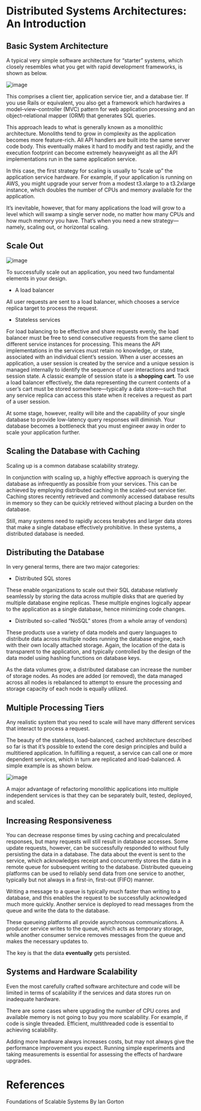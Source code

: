 # Distributed Systems Architectures: An Introduction

## Basic System Architecture

A typical very simple software architecture for “starter” systems, which closely resembles what you get with rapid
development frameworks, is shown as below.

![image](https://user-images.githubusercontent.com/47337188/253133123-62b4d70e-c44c-4a38-9885-ce500433008d.png)

This comprises a client tier, application service tier, and a database tier. If you use Rails or equivalent, you 
also get a framework which hardwires a model–view–controller (MVC) pattern for web application processing and an 
object–relational mapper (ORM) that generates SQL queries.

This approach leads to what is generally known as a monolithic architecture. Monoliths tend to grow in complexity 
as the application becomes more feature-rich. All API handlers are built into the same server code body. This 
eventually makes it hard to modify and test rapidly, and the execution footprint can become extremely heavyweight as 
all the API implementations run in the same application service.

In this case, the first strategy for scaling is usually to “scale up” the application service hardware. For example, 
if your application is running on AWS, you might upgrade your server from a modest t3.xlarge to a t3.2xlarge 
instance, which doubles the number of CPUs and memory available for the application.

It’s inevitable, however, that for many applications the load will grow to a level which will swamp a single server 
node, no matter how many CPUs and how much memory you have. That’s when you need a new strategy—namely, scaling out, 
or horizontal scaling.

## Scale Out

![image](https://user-images.githubusercontent.com/47337188/253136825-d68fcc93-1822-4ef8-81da-378831756584.png)


To successfully scale out an application, you need two fundamental elements in your design.

- A load balancer

All user requests are sent to a load balancer, which chooses a service replica target to process the request.

- Stateless services

For load balancing to be effective and share requests evenly, the load balancer must be free to send consecutive 
requests from the same client to different service instances for processing. This means the API implementations in 
the services must retain no knowledge, or state, associated with an individual client’s session. When a user 
accesses an application, a user session is created by the service and a unique session is managed internally to 
identify the sequence of user interactions and track session state. A classic example of session state is a **shopping** 
**cart**. To use a load balancer effectively, the data representing the current contents of a user’s cart must be stored 
somewhere—typically a data store—such that any service replica can access this state when it receives a request as 
part of a user session.

At some stage, however, reality will bite and the capability of your single database to provide low-latency query 
responses will diminish. Your database becomes a bottleneck that you must engineer away in order to scale your 
application further.

## Scaling the Database with Caching

Scaling up is a common database scalability strategy.

In conjunction with scaling up, a highly effective approach is querying the database as infrequently as possible 
from your services. This can be achieved by employing distributed caching in the scaled-out service tier. Caching 
stores recently retrieved and commonly accessed database results in memory so they can be quickly retrieved without 
placing a burden on the database.

Still, many systems need to rapidly access terabytes and larger data stores that make a single database effectively 
prohibitive. In these systems, a distributed database is needed.

## Distributing the Database

In very general terms, there are two major categories:

- Distributed SQL stores

These enable organizations to scale out their SQL database relatively seamlessly by storing the data across multiple 
disks that are queried by multiple database engine replicas. These multiple engines logically appear to the 
application as a single database, hence minimizing code changes.

- Distributed so-called “NoSQL” stores (from a whole array of vendors)

These products use a variety of data models and query languages to distribute data across multiple nodes running the 
database engine, each with their own locally attached storage. Again, the location of the data is transparent to the 
application, and typically controlled by the design of the data model using hashing functions on database keys. 

As the data volumes grow, a distributed database can increase the number of storage nodes. As nodes are added (or 
removed), the data managed across all nodes is rebalanced to attempt to ensure the processing and storage capacity 
of each node is equally utilized.

## Multiple Processing Tiers

Any realistic system that you need to scale will have many different services that interact to process a request.

The beauty of the stateless, load-balanced, cached architecture described so far is that it’s possible to extend 
the core design principles and build a multitiered application. In fulfilling a request, a service can call one or 
more dependent services, which in turn are replicated and load-balanced. A simple example is as shown below.

![image](https://user-images.githubusercontent.com/47337188/253144897-4ccb96de-3c90-4daa-8a87-c7cd3526d81b.png)

A major advantage of refactoring monolithic applications into multiple independent services is that they can be 
separately built, tested, deployed, and scaled.

## Increasing Responsiveness

You can decrease response times by using caching and precalculated responses, but many requests will still result in 
database accesses. Some update requests, however, can be successfully responded to without fully persisting the data 
in a database. The data about the event is sent to the service, which acknowledges receipt and concurrently stores 
the data in a remote queue for subsequent writing to the database. Distributed queueing platforms can be used to 
reliably send data from one service to another, typically but not always in a first-in, first-out (FIFO) manner.

Writing a message to a queue is typically much faster than writing to a database, and this enables the request to be 
successfully acknowledged much more quickly. Another service is deployed to read messages from the queue and write 
the data to the database.

These queueing platforms all provide asynchronous communications. A producer service writes to the queue, which acts 
as temporary storage, while another consumer service removes messages from the queue and makes the necessary updates 
to.

The key is that the data **eventually** gets persisted. 

## Systems and Hardware Scalability

Even the most carefully crafted software architecture and code will be limited in terms of scalability if the 
services and data stores run on inadequate hardware.

There are some cases where upgrading the number of CPU cores and available memory is not going to buy you more 
scalability. For example, if code is single threaded. Efficient, multithreaded code is essential to achieving 
scalability.

Adding more hardware always increases costs, but may not always give the performance improvement you expect. 
Running simple experiments and taking measurements is essential for assessing the effects of hardware upgrades.

# References

Foundations of Scalable Systems By Ian Gorton

